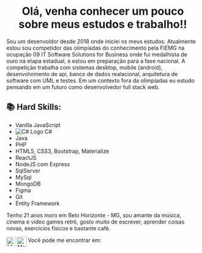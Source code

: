 
# <center> Olá, venha conhecer um pouco sobre meus estudos e trabalho!! </center>
Sou um desenvoldor desde 2018 onde iniciei os meus estudos. Atualmente estou sou competidor das olimpíadas do conhecimento pela FIEMG na ocupação 09 IT Software Solutions for Business 
onde fui medalhista de ouro na etapa estadual, e estou em preparação para a fase nacional. A competição trabalha com sistemas desktop, mobile (android), desenvolvimento de api,
banco de dados realacional, arquitetura de software com UML e testes. Em um contexto fora da olimpíadas eu estudo pensando em um futuro como desenvolvedor full stack web. 


## 📚 Hard Skills:
<ul>
  <li> Vanilla JavaScript</li>
  <li> <img src="https://img.shields.io/badge/c%20sharp-%23239120.svg?&style=flat-square&logo=c%20sharp&logoColor=white" alt="C# Logo">  C#</li>
  <li> Java</li>
  <li> PHP</li>
  <li> HTML5, CSS3, Bootstrap, Materialize</li>
  <li> ReactJS</li>
  <li> NodeJS com Express</li>
  <li> SqlServer</li>
  <li> MySql</li>
  <li> MongoDB</li>
  <li> Figma </li>
  <li> Git</li>
  <li> Entity Framework</li>
</ul>

Tenho 21 anos moro em Belo Horizonte - MG, sou amante da música, cinema e video games retrô, gosto muito de escrever, aprender coisas novas, exercícios físicos e bastante café.


  Você pode me encontrar em: <a href="https://www.linkedin.com/in/mauricioml04/">
  <img align="left" alt="Maurício Lacerda - Linkedin" width="24px" src="https://github.com/TheDudeThatCode/TheDudeThatCode/blob/master/Assets/Linkedin.svg" />
</a><a href="mailto:mauricio.lacerdam@gmail.com">
  <img align="left" alt="Maurício Lacerda - Gmail" width="26px" src="https://github.com/TheDudeThatCode/TheDudeThatCode/blob/master/Assets/Gmail.svg" />
</a>

